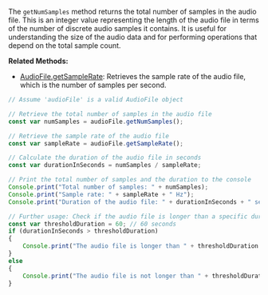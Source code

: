 The `getNumSamples` method returns the total number of samples in the audio file. This is an integer value representing the length of the audio file in terms of the number of discrete audio samples it contains. It is useful for understanding the size of the audio data and for performing operations that depend on the total sample count.

**Related Methods:**

- [AudioFile.getSampleRate](/scripting/scripting-api/audiofile#getsamplerate): Retrieves the sample rate of the audio file, which is the number of samples per second.

```javascript
// Assume 'audioFile' is a valid AudioFile object

// Retrieve the total number of samples in the audio file
const var numSamples = audioFile.getNumSamples();

// Retrieve the sample rate of the audio file
const var sampleRate = audioFile.getSampleRate();

// Calculate the duration of the audio file in seconds
const var durationInSeconds = numSamples / sampleRate;

// Print the total number of samples and the duration to the console
Console.print("Total number of samples: " + numSamples);
Console.print("Sample rate: " + sampleRate + " Hz");
Console.print("Duration of the audio file: " + durationInSeconds + " seconds");

// Further usage: Check if the audio file is longer than a specific duration
const var thresholdDuration = 60; // 60 seconds
if (durationInSeconds > thresholdDuration)
{
    Console.print("The audio file is longer than " + thresholdDuration + " seconds.");
}
else
{
    Console.print("The audio file is not longer than " + thresholdDuration + " seconds.");
}
```